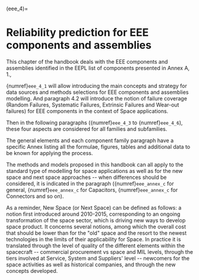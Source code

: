 (eee_4)=
# Reliability prediction for EEE components and assemblies

This chapter of the handbook deals with the EEE components and assemblies identified in the EEPL list of components presented in Annex A, 1.,

{numref}`eee_4_1` will allow introducing the main concepts and strategy for data sources and methods selections for EEE components and assemblies modelling. And paragraph 4.2 will introduce the notion of failure coverage (Random Failures, Systematic Failures, Extrinsic Failures and Wear-out failures) for EEE components in the context of Space applications.

Then in the following paragraphs ({numref}`eee_4_3` to {numref}`eee_4_6`), these four aspects are considered for all families and subfamilies.

The general elements and each component family paragraph have a specific Annex listing all the formulae, figures, tables and additional data to be known for applying the process.

The methods and models proposed in this handbook can all apply to the standard type of modelling for space applications as well as for the new space and next space approaches -- when differences should be considered, it is indicated in the paragraph ({numref}`eee_annex_c` for general, {numref}`eee_annex_c` for Capacitors, {numref}`eee_annex_c` for Connectors and so on).

As a reminder, New Space (or Next Space) can be defined as follows: a notion first introduced around 2010-2015, corresponding to an ongoing transformation of the space sector, which is driving new ways to develop space product. It concerns several notions, among which the overall cost that should be lower than for the "old" space and the resort to the newest technologies in the limits of their applicability for Space. In practice it is translated through the level of quality of the different elements within the spacecraft -- commercial procurement vs space and MIL levels, through the tiers involved at Service, System and Suppliers' level -- newcomers for the space activities as well as historical companies, and through the new concepts developed.